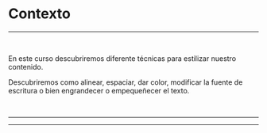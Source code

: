 # **Contexto**

---

<br>

En este curso descubriremos diferente técnicas para estilizar nuestro contenido.

Descubriremos como alinear, espaciar, dar color, modificar la fuente de escritura o bien engrandecer o empequeñecer el texto.

<br>

---

---
